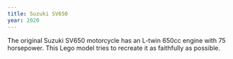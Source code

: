 ```yaml
---
title: Suzuki SV650
year: 2020
---
```


The original Suzuki SV650 motorcycle has an L-twin 650cc engine with
75 horsepower. This Lego model tries to recreate it as faithfully as
possible.
